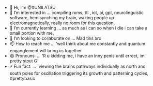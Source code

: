 - 👋 Hi, I’m @XUNILATSU
- 👀 I’m interested in ... compiling roms, ttl , iot, ai, gpt, neurolinguistic software, hemisynching my brain, waking people up electromagnetically, really no room for this question, 
- 🌱 I’m currently learning ... as much as i can so when i die i can take a small portion with me, 
- 💞️ I’m looking to collaborate on ... Mad tihs bro
- 📫 How to reach me ... 'well think about me constantly and quantum enganglement will bring us together
- 😄 Pronouns: ... 'R u kidding me, i have an inny penis until errect, im pretty stout G 
- ⚡ Fun fact: ... 'viewing the brains pathways individually as north and south poles for oscillation triggering its growth and patterning cycles, #prettybasic

<!---
XUNILATSU/XUNILATSU is a ✨ special ✨ repository because its `README.md` (this file) appears on your GitHub profile.
You can click the Preview link to take a look at your changes.
--->
